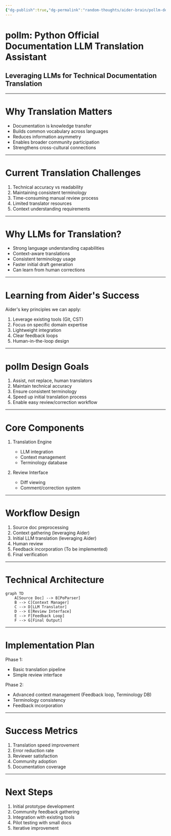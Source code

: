 ```yaml
---
{"dg-publish":true,"dg-permalink":"random-thoughts/aider-brain/pollm-design","permalink":"/random-thoughts/aider-brain/pollm-design/","title":"pollm design","tags":["llm","python-doc-zh-tw"]}
---
```



# pollm: Python Official Documentation LLM Translation Assistant
## Leveraging LLMs for Technical Documentation Translation

---

# Why Translation Matters

- Documentation is knowledge transfer
- Builds common vocabulary across languages
- Reduces information asymmetry
- Enables broader community participation
- Strengthens cross-cultural connections

---

# Current Translation Challenges

1. Technical accuracy vs readability
2. Maintaining consistent terminology
3. Time-consuming manual review process
4. Limited translator resources
5. Context understanding requirements

---

# Why LLMs for Translation?

- Strong language understanding capabilities
- Context-aware translations
- Consistent terminology usage 
- Faster initial draft generation
- Can learn from human corrections

---

# Learning from Aider's Success

Aider's key principles we can apply:
1. Leverage existing tools (Git, CST)
2. Focus on specific domain expertise
3. Lightweight integration
4. Clear feedback loops
5. Human-in-the-loop design

---

# pollm Design Goals

1. Assist, not replace, human translators
2. Maintain technical accuracy
3. Ensure consistent terminology
4. Speed up initial translation process
5. Enable easy review/correction workflow

---

# Core Components

1. Translation Engine
   - LLM integration
   - Context management
   - Terminology database

2. Review Interface
   - Diff viewing
   - Comment/correction system

---

# Workflow Design

1. Source doc preprocessing
2. Context gathering (leveraging Aider)
3. Initial LLM translation (leveraging Aider)
4. Human review
5. Feedback incorporation (To be implemented)
6. Final verification

---

# Technical Architecture

```mermaid
graph TD
    A[Source Doc] --> B[PoParser]
    B --> C[Context Manager]
    C --> D[LLM Translator]
    D --> E[Review Interface]
    E --> F[Feedback Loop]
    F --> G[Final Output]
```

---

# Implementation Plan

Phase 1:
- Basic translation pipeline
- Simple review interface

Phase 2:
- Advanced context management (Feedback loop, Terminology DB)
- Terminology consistency
- Feedback incorporation

---

# Success Metrics

1. Translation speed improvement
2. Error reduction rate
3. Reviewer satisfaction
4. Community adoption
5. Documentation coverage

---

# Next Steps

1. Initial prototype development
2. Community feedback gathering
3. Integration with existing tools
4. Pilot testing with small docs
5. Iterative improvement

